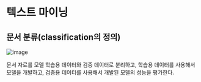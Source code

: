 # 텍스트 마이닝

## 문서 분류(classification의 정의)
![image](https://user-images.githubusercontent.com/102650331/168455903-6ca87b9e-94e3-460d-86fe-d4c6a1b4e24c.png)

문서 자료를 모델 학습용 데이터와 검증 데이터로 분리하고, 학습용 데이터를 사용해서 모델을 개발하고, 검증용 데이터를 사용해서 개발된 모델의 성능을 평가한다.

